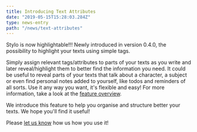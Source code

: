 ```yaml
---
title: Introducing Text Attributes
date: "2019-05-15T15:28:03.284Z"
type: news-entry
path: "/news/text-attributes"
---
```

 
Stylo is now highlightable!!! Newly introduced in version 0.4.0, the possibility to highlight your texts using simple tags. 

Simply assign relevant tags/attributes to parts of your texts as you write and later reveal/highlight them to better find the information you need. It could be useful to reveal parts of your texts that talk about a character, a subject or even find personal notes added to yourself, like todos and reminders of all sorts. Use it any way you want, it's flexible and easy! For more information, take a look at the [feature overview](/stylo/documentation/stylo-essentials#textAttributesAndHighlight).  

We introduce this feature to help you organise and structure better your texts. We hope you'll find it useful! 

Please [let us know](/contact) how us how you use it!